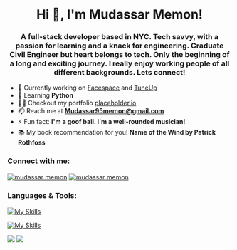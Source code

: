 <h1 align="center">Hi 👋, I'm Mudassar Memon!</h1>
<h3 align="center">A full-stack developer based in NYC. Tech savvy, with a passion for learning and a knack for engineering. Graduate Civil Engineer but heart belongs to tech. Only the beginning of a long and exciting journey. I really enjoy working people of all different backgrounds. Lets connect!</h3>

- 🔭 Currently working on [Facespace](https://tuneup-twco.onrender.com/) and [TuneUp](https://tuneup-twco.onrender.com/)
- 🌱 Learning **Python**
- 👨‍💻 Checkout my portfolio [placeholder.io](placeholder.io)
- 📫 Reach me at **Mudassar95memon@gmail.com**
- ⚡ Fun fact: **I'm a goof ball. I'm a well-rounded musician!**
- 📚 My book recommendation for you! **Name of the Wind by Patrick Rothfoss**

<h3 align="left">Connect with me:</h3>
<p align="left">
<a href="https://linkedin.com/in/mudassarmemon" target="blank"><img align="center" src="https://skillicons.dev/icons?i=linkedin" alt="mudassar memon"/></a>
<a href="https://www.instagram.com/muddymemon/" target="blank"><img align="center" src="https://skillicons.dev/icons?i=instagram" alt="mudassar memon"/></a>

<h3 align="left">Languages & Tools:</h3>

[![My Skills](https://skillicons.dev/icons?i=react,js,express,nodejs,redux,ruby,rails,postgres)](https://skillicons.dev)

[![My Skills](https://skillicons.dev/icons?i=postgres,mongodb,sqlite,css,html,aws,webpack,postman)](https://skillicons.dev)

![](http://github-profile-summary-cards.vercel.app/api/cards/profile-details?username=mudassarmemon&theme=city_lights)
![](http://github-profile-summary-cards.vercel.app/api/cards/most-commit-language?username=mudassarmemon&theme=city_lights)
